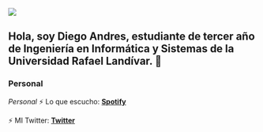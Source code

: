 ![](https://experienciajoven.com/wp-content/uploads/2020/11/programacion_gamer_001.gif)



## Hola, soy Diego Andres, estudiante de tercer año de Ingeniería en Informática y Sistemas de la Universidad Rafael Landívar. 👋

### Personal

_Personal_
:zap: Lo que escucho: **[Spotify](https://open.spotify.com/user/andresr-21?si=2c8c2e469dc2479d)**

:zap: MI Twitter: **[Twitter](https://twitter.com/Dnndres)**


<!--
**Dandres2001/Dandres2001** is a ✨ _special_ ✨ repository because its `README.md` (this file) appears on your GitHub profile.

Here are some ideas to get you started:

- 🔭 I’m currently working on ...
- 🌱 I’m currently learning ...
- 👯 I’m looking to collaborate on ...
- 🤔 I’m looking for help with ...
- 💬 Ask me about ...
- 📫 How to reach me: ...
- 😄 Pronouns: ...
- ⚡ Fun fact: ...
-->
